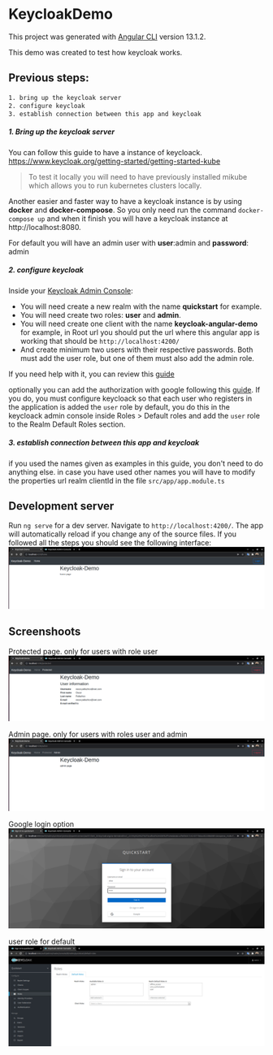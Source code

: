 # KeycloakDemo

This project was generated with [Angular CLI](https://github.com/angular/angular-cli) version 13.1.2.


This demo was created to test how keycloak works.
## Previous steps:
    1. bring up the keycloak server
    2. configure keycloak
    3. establish connection between this app and keycloak  



##### 1. Bring up the keycloak server
You can follow this guide to have a instance of keycloack. https://www.keycloak.org/getting-started/getting-started-kube  

>To test it locally you will need to have previously installed mikube which allows you to run kubernetes clusters locally.  



Another easier and faster way to have a keycloak instance is by using **docker** and **docker-compoose**.
So you only need run the command ```docker-compose up```
and when it finish you will have a keycloak instance at http://localhost:8080.  

For default you will have an admin user with **user**:admin and **password**: admin




##### 2. configure keycloak
Inside your [Keycloak Admin Console](http://localhost:8080/auth/admin): 
+ You will need create a new realm with the name  **quickstart** for example.
+ You will need create two roles: **user** and **admin**.
+ You will need create one client with the name **keycloak-angular-demo** for example, in Root url you should put the url where this angular app is working that should be  `http://localhost:4200/`
+ And create minimum two users with their respective passwords.
Both must add the user role, but one of them must also add the admin role.

If you need help with it, you can review this [guide](https://www.keycloak.org/getting-started/getting-started-kube#:~:text=Click%20Create-,Create%20a%20user,-Initially%20there%20are)

optionally you can add the authorization with google following this [guide](https://keycloakthemes.com/blog/how-to-setup-sign-in-with-google-using-keycloak). If you do, you must configure keycloack so that each user who registers in the application is added the `user` role by default, you do this in the keycloack admin console inside Roles > Default roles and add the `user` role to the Realm Default Roles section.


##### 3. establish connection between this app and keycloak
if you used the names given as examples in this guide, you don't need to do anything else. in case you have used other names you will have to modify the properties url realm clientId in the file `src/app/app.module.ts`

## Development server

Run `ng serve` for a dev server. Navigate to `http://localhost:4200/`. The app will automatically reload if you change any of the source files.
If you followed all the steps you should see the following interface:
![home page](./pictures/home.png)  


## Screenshoots
Protected page. only for users with role user
![protected page](./pictures/protected.png)  



Admin page. only for users with roles user and admin
![admin page](./pictures/admin.png)  


Google login option
![google option](./pictures/google_option.png)  

user role for default
![default user role](./pictures/user_role_default.png)  